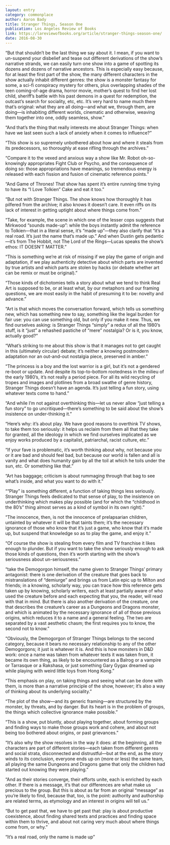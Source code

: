 ```yaml
---
layout: entry
category: commonplace
author: Aaron Bady
title: Stranger Things, Season One
publication: Los Angeles Review of Books
link: https://lareviewofbooks.org/article/stranger-things-season-one/
date: 2016-08-30
---
```


“But that shouldn’t be the last thing we say about it. I mean, if you want to un-suspend your disbelief and tease out different derivations of the show’s narrative strands, we can easily turn one show into a game of spotting its dozens and dozens of narrative ancestors. This is especially easy because, for at least the first part of the show, the many different characters in the show actually inhabit different genres: the show is a monster fantasy for some, a sci-fi conspiracy mystery for others, plus overlapping shades of the teen coming-of-age drama, horror movie, mother’s quest to find her lost child, sheriff’s battle with his past demons in a quest for redemption, the outcast’s search for sociality, etc, etc. It’s very hard to name much there that’s original: what they are all doing—and what we, through them, are doing—is inhabiting different worlds, cinematic and otherwise, weaving them together into one, oddly seamless, show.”

“And that’s the thing that really interests me about Stranger Things: when have we last seen such a lack of anxiety when it comes to influence?”

“This show is so supremely unbothered about how and where it steals from its predecessors, so thoroughly at ease rifling through the archives.”

“Compare it to the vexed and anxious way a show like Mr. Robot oh-so-knowingly appropriates Fight Club or Psycho, and the consequence of doing so: those appropriations have meanings, so tremendous energy is released with each fission and fusion of cinematic reference points.”

“And Game of Thrones! That show has spent it’s entire running time trying to have its “I Love Tolkien” Cake and eat it too.”

“But not with Stranger Things. The show knows how thoroughly it has pilfered from the archive; it also knows it doesn’t care. It even riffs on its lack of interest in getting uptight about where things come from.”

“Take, for example, the scene in which one of the lesser cops suggests that Mirkwood “sounds made-up”: while the boys instantly admit the reference to Tolkien—that in a literal sense, it’s “made up”—they also clarify that “it’s a real road. It’s just the name that’s made up.” And when Dustin gets pedantic—it’s from The Hobbit, not The Lord of the Rings—Lucas speaks the show’s ethos: IT DOESN’T MATTER.”

“This is something we’re at risk of missing if we play the game of origin and adaptation, if we play authenticity detective about which parts are invented by true artists and which parts are stolen by hacks (or debate whether art can be remix or must be original).”

“Those kinds of dichotomies tells a story about what we tend to think Real Art is supposed to be, or at least what, by our metaphors and our framing questions, we are most easily in the habit of presuming it to be: novelty and advance.”

“Art is that which moves the conversation forward, which tells us something new, which has something new to say, something like the legal burden for fair use: you can use something old, but only if you make it new. Thus, we find ourselves asking: is Stranger Things “simply” a redux of all the 1980’s stuff, is it “just” a rehashed pastiche of “mere” nostalgia? Or is it, you know, actually good?”

“What’s striking to me about this show is that it manages not to get caught in this (ultimately circular) debate; it’s neither a knowing postmodern adaptation nor an out-and-out nostalgia piece, preserved in amber.”

“The princess is a boy and the lost warrior is a girl, but it’s not a gendered re-boot or update. And despite its top-to-bottom rootedness in the milieu of the early 1980’s, it’s not really a period piece. For all its wild recycling of tropes and images and plotlines from a broad swathe of genre history, Stranger Things doesn’t have an agenda. It’s just telling a fun story, using whatever texts come to hand.”

“And while I’m not against overthinking this—let us never allow “just telling a fun story” to go uncritiqued—there’s something to be said about the show’s insistence on under-thinking it.”

“Here’s why: it’s about play. We have good reasons to overthink TV shows, to take them too seriously: it helps us reclaim from them all that they take for granted, all the ideology in which we find ourselves implicated as we enjoy works produced by a capitalist, patriarchal, racist culture, etc.”

“If your fave is problematic, it’s worth thinking about why, not because you or it are bad and should feel bad, but because our world is fallen and all is vanity and what does humanity gain by all the toil at which he toils under the sun, etc. Or something like that.”

“Art has baggage; criticism is about rummaging through that bag to see what’s inside, and what you want to do with it.”

““Play” is something different, a function of taking things less seriously. Stranger Things feels dedicated to that sense of play, to the insistence on underthinking which makes play possible (and for which the “childhood in the 80’s” thing almost serves as a kind of symbol in its own right).”

“The innocence, then, is not the innocence of prelapsarian children, untainted by whatever it will be that taints them; it’s the necessary ignorance of those who know that it’s just a game, who know that it’s made up, but suspend that knowledge so as to play the game, and enjoy it.”

“Of course the show is stealing from every film and TV franchise it likes enough to plunder. But if you want to take the show seriously enough to ask those kinds of questions, then it’s worth starting with the show’s seriousness about un-seriousness.”

“take the Demogorgon himself, the name given to Stranger Things’ primary antagonist: there is one derivation of the creature that goes back to mistranslations of “demiurge” and brings us from Latin epic up to Milton and friends; in a knowing, scholarly way, you can trace how this reference gets taken up by knowing, scholarly writers, each at least partially aware of who used the creature before and each expecting that you, the reader, will read with that in mind. But there is also another derivation of the creature, one that describes the creature’s career as a Dungeons and Dragons monster, and which is animated by the necessary ignorance of all of those previous origins, which reduces it to a name and a general feeling. The two are separated by a vast aesthetic chasm; the first requires you to know, the second not to know.”

“Obviously, the Demogorgon of Stranger Things belongs to the second category, because it bears no necessary relationship to any of the other Demogorgons; it just is whatever it is. And this is how monsters in D&D work: once a name was taken from whatever texts it was taken from, it became its own thing, as likely to be encountered as a Balrog or a vampire or Tarrasque or a Rakshasa, or just something Gary Gygax dreamed up while playing with weird little toys from Hong Kong.”

“This emphasis on play, on taking things and seeing what can be done with them, is more than a narrative principle of the show, however; it’s also a way of thinking about its underlying sociality.”

“The plot of the show—and its generic framing—are structured by the monster, by threats, and by danger. But its heart is in the problem of groups, the things which collective ignorance make possible.”

“This is a show, put bluntly, about playing together, about forming groups and finding ways to make those groups work and cohere, and about not being too bothered about origins, or past grievances.”

“It’s also why the show resolves in the way it does: at the beginning, all the characters are part of different stories—each taken from different genres and social strata, disconnected and distrustful—but at the end, as the story winds to its conclusion, everyone ends up on (more or less) the same team, all playing the same Dungeons and Dragons game that only the children had started out knowing they were playing.”

“And as their stories converge, their efforts unite, each is enriched by each other. If there is a message, it’s that our differences are what make us precious to the group. But this is about as far from an original “message” as you’re likely to find, because that, too, is the point: authority and authorship are related terms, as etymology and an interest in origins will tell us.”

“But to get past that, we have to get past that: play is about productive coexistence, about finding shared texts and practices and finding space within them to thrive, and about not caring very much about where things come from, or why.”

“It’s a real road, only the name is made up”
